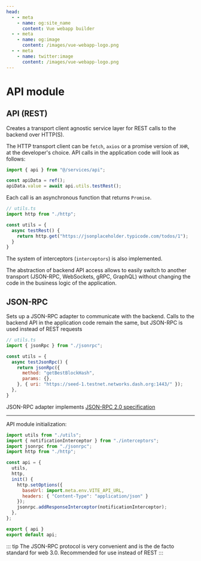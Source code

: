 ```yaml
---
head:
  - - meta
    - name: og:site_name
      content: Vue webapp builder
  - - meta
    - name: og:image
      content: /images/vue-webapp-logo.png
  - - meta
    - name: twitter:image
      content: /images/vue-webapp-logo.png
---
```

# API module

## API (REST)

Creates a transport client agnostic service layer for REST calls to the backend over HTTP(S).

The HTTP transport client can be `fetch`, `axios` or a promise version of `XHR`, at the developer's choice. API calls in the application code will look as follows:

```js
import { api } from "@/services/api";

const apiData = ref();
apiData.value = await api.utils.testRest();
```

Each call is an asynchronous function that returns `Promise`.

```js
// utils.ts
import http from "./http";

const utils = {
  async testRest() {
    return http.get("https://jsonplaceholder.typicode.com/todos/1");
  }
}
```

The system of interceptors (`interceptors`) is also implemented.

The abstraction of backend API access allows to easily switch to another transport (JSON-RPC, WebSockets, gRPC, GraphQL) without changing the code in the business logic of the application.


## JSON-RPC

Sets up a JSON-RPC adapter to communicate with the backend. Calls to the backend API in the application code remain the same, but JSON-RPC is used instead of REST requests

```js
// utils.ts
import { jsonRpc } from "./jsonrpc";

const utils = {
  async testJsonRpc() {
    return jsonRpc({
      method: "getBestBlockHash",
      params: {},
    }, { uri: "https://seed-1.testnet.networks.dash.org:1443/" });
  },
}
```

JSON-RPC adapter implements [JSON-RPC 2.0 specification](https://www.jsonrpc.org/)

------

API module initialization:

```js
import utils from "./utils";
import { notificationInterceptor } from "./interceptors";
import jsonrpc from "./jsonrpc";
import http from "./http";

const api = {
  utils,
  http,
  init() {
    http.setOptions({
      baseUrl: import.meta.env.VITE_API_URL,
      headers: { "Content-Type": "application/json" }
    });
    jsonrpc.addResponseInterceptor(notificationInterceptor);
  },
};

export { api }
export default api;
```

::: tip
The JSON-RPC protocol is very convenient and is the de facto standard for web 3.0. Recommended for use instead of REST
:::